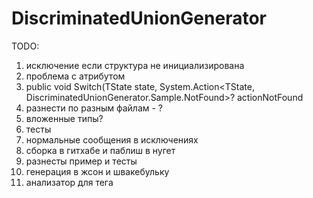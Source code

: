# DiscriminatedUnionGenerator

TODO:
1. исключение если структура не инициализирована
2. проблема с атрибутом
3. public void Switch<TState>(TState state, System.Action<TState, DiscriminatedUnionGenerator.Sample.NotFound>? actionNotFound
4. разнести по разным файлам - ?
5. вложенные типы?
6. тесты
7. нормальные сообщения в исключениях
8. сборка в гитхабе и паблиш в нугет
9. разнесты пример и тесты
10. генерация в жсон и швакебульку
11. анализатор для тега
